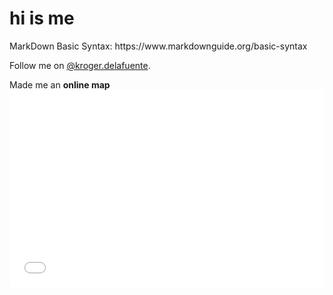 <h1>hi is me</h1>

<p>MarkDown Basic Syntax: https://www.markdownguide.org/basic-syntax<br>

Follow me on [@kroger.delafuente](https://www.instagram.com/kroger.dela.fuente/).
 
<p>Made me an <strong>online map</strong><br>
<iframe width="100%" height="315" src="qgis2web_2019_09_19-20_08_40_894345/index.html" frameborder="0" allowfullscreen=""></iframe>
